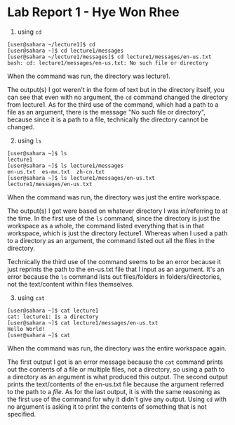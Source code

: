 # Lab Report 1 - Hye Won Rhee
1. using `cd`

```
[user@sahara ~/lecture1]$ cd
[user@sahara ~]$ cd lecture1/messages
[user@sahara ~/lecture1/messages]$ cd lecture1/messages/en-us.txt
bash: cd: lecture1/messages/en-us.txt: No such file or directory
```

When the command was run, the directory was lecture1.

The output(s) I got weren't in the form of text but in the directory itself, you can see that even with no argument, the `cd` command changed the directory from lecture1.
As for the third use of the command, which had a path to a file as an argument, there is the message "No such file or directory", because since it is a path to a file, technically the directory cannot be changed.

2. using `ls`

```
[user@sahara ~]$ ls
lecture1
[user@sahara ~]$ ls lecture1/messages
en-us.txt  es-mx.txt  zh-cn.txt
[user@sahara ~]$ ls lecture1/messages/en-us.txt
lecture1/messages/en-us.txt
```

When the command was run, the directory was just the entire workspace.

The output(s) I got were based on whatever directory I was in/referring to at the time. In the first use of the `ls` command, since the directory is just the workspace as a whole, 
the command listed everything that is in that workspace, which is just the directory lecture1. Whereas when I used a path to a directory as an argument, the command listed out all 
the files in the directory.

Technically the third use of the command seems to be an error because it just reprints the path to the en-us.txt file that I input as an argument. It's an error because the `ls` command
lists out files/folders in folders/directories, not the text/content within files themselves.

3. using `cat`

```
[user@sahara ~]$ cat lecture1
cat: lecture1: Is a directory
[user@sahara ~]$ cat lecture1/messages/en-us.txt
Hello World!
[user@sahara ~]$ cat

```

When the command was run, the directory was the entire workspace again.

The first output I got is an error message because the `cat` command prints out the contents of a file or multiple files, not a directory, so using a path to a directory as an argument is
what produced this output. The second output prints the text/contents of the en-us.txt file because the argument referred to the path to a _file_. As for the last output, it is with the same
reasoning as the first use of the command for why it didn't give any output. Using `cd` with no argument is asking it to print the contents of something that is not specified.
